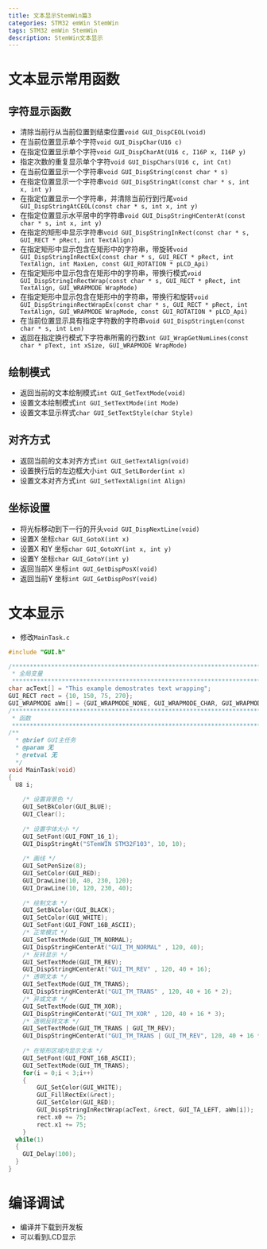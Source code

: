 ```yaml
---
title: 文本显示StemWin篇3
categories: STM32 emWin StemWin
tags: STM32 emWin StemWin
description: StemWin文本显示
---
```

# 文本显示常用函数
## 字符显示函数
- 清除当前行从当前位置到结束位置`void GUI_DispCEOL(void)`
- 在当前位置显示单个字符`void GUI_DispChar(U16 c)`
- 在指定位置显示单个字符`void GUI_DispCharAt(U16 c, I16P x, I16P y)`
- 指定次数的重复显示单个字符`void GUI_DispChars(U16 c, int Cnt)`
- 在当前位置显示一个字符串`void GUI_DispString(const char * s)`
- 在指定位置显示一个字符串`void GUI_DispStringAt(const char * s, int x, int y)`
- 在指定位置显示一个字符串，并清除当前行到行尾`void GUI_DispStringAtCEOL(const char * s, int x, int y)`
- 在指定位置显示水平居中的字符串`void GUI_DispStringHCenterAt(const char * s, int x, int y)`
- 在指定的矩形中显示字符串`void GUI_DispStringInRect(const char * s, GUI_RECT * pRect, int TextAlign)`
- 在指定矩形中显示包含在矩形中的字符串，带旋转`void GUI_DispStringInRectEx(const char * s, GUI_RECT * pRect, int TextAlign, int MaxLen, const GUI_ROTATION * pLCD_Api)`
- 在指定矩形中显示包含在矩形中的字符串，带换行模式`void GUI_DispStringInRectWrap(const char * s, GUI_RECT * pRect, int TextAlign, GUI_WRAPMODE WrapMode)`
- 在指定矩形中显示包含在矩形中的字符串，带换行和旋转`void GUI_DispStringinRectWrapEx(const char * s, GUI_RECT * pRect, int TextAlign, GUI_WRAPMODE WrapMode, const GUI_ROTATION * pLCD_Api)` 
- 在当前位置显示具有指定字符数的字符串`void GUI_DispStringLen(const char * s, int Len)`
- 返回在指定换行模式下字符串所需的行数`int GUI_WrapGetNumLines(const char * pText, int xSize, GUI_WRAPMODE WrapMode)`

## 绘制模式
- 返回当前的文本绘制模式`int GUI_GetTextMode(void)`
- 设置文本绘制模式`int GUI_SetTextMode(int Mode)`
- 设置文本显示样式`char GUI_SetTextStyle(char Style)`

## 对齐方式
- 返回当前的文本对齐方式`int GUI_GetTextAlign(void)`
- 设置换行后的左边框大小`int GUI_SetLBorder(int x)`
- 设置文本对齐方式`int GUI_SetTextAlign(int Align)`

## 坐标设置
- 将光标移动到下一行的开头`void GUI_DispNextLine(void)` 
- 设置X 坐标`char GUI_GotoX(int x)` 
- 设置X 和Y 坐标`char GUI_GotoXY(int x, int y)` 
- 设置Y 坐标`char GUI_GotoY(int y)` 
- 返回当前X 坐标`int GUI_GetDispPosX(void)` 
- 返回当前Y 坐标`int GUI_GetDispPosY(void)`

# 文本显示
- 修改`MainTask.c`

```c
#include "GUI.h"

/*******************************************************************************
 * 全局变量
 ******************************************************************************/
char acText[] = "This example demostrates text wrapping";
GUI_RECT rect = {10, 150, 75, 270};
GUI_WRAPMODE aWm[] = {GUI_WRAPMODE_NONE, GUI_WRAPMODE_CHAR, GUI_WRAPMODE_WORD};
/*******************************************************************************
 * 函数
 ******************************************************************************/
/**
  * @brief GUI主任务
  * @param 无
  * @retval 无
  */
void MainTask(void)
{
  U8 i;
	
	/* 设置背景色 */
	GUI_SetBkColor(GUI_BLUE);	
	GUI_Clear();
	
	/* 设置字体大小 */
	GUI_SetFont(GUI_FONT_16_1);
	GUI_DispStringAt("STemWIN STM32F103", 10, 10);
	
	/* 画线 */
	GUI_SetPenSize(8);
	GUI_SetColor(GUI_RED);
	GUI_DrawLine(10, 40, 230, 120);
	GUI_DrawLine(10, 120, 230, 40);
	
	/* 绘制文本 */
	GUI_SetBkColor(GUI_BLACK);
	GUI_SetColor(GUI_WHITE);
	GUI_SetFont(GUI_FONT_16B_ASCII);
	/* 正常模式 */
	GUI_SetTextMode(GUI_TM_NORMAL);
	GUI_DispStringHCenterAt("GUI_TM_NORMAL" , 120, 40);
	/* 反转显示 */
	GUI_SetTextMode(GUI_TM_REV);
	GUI_DispStringHCenterAt("GUI_TM_REV" , 120, 40 + 16);
	/* 透明文本 */
	GUI_SetTextMode(GUI_TM_TRANS);
	GUI_DispStringHCenterAt("GUI_TM_TRANS" , 120, 40 + 16 * 2);
	/* 异或文本 */
	GUI_SetTextMode(GUI_TM_XOR);
	GUI_DispStringHCenterAt("GUI_TM_XOR" , 120, 40 + 16 * 3);
	/* 透明反转文本 */
	GUI_SetTextMode(GUI_TM_TRANS | GUI_TM_REV);
	GUI_DispStringHCenterAt("GUI_TM_TRANS | GUI_TM_REV", 120, 40 + 16 * 4);
	
	/* 在矩形区域内显示文本 */
	GUI_SetFont(GUI_FONT_16B_ASCII);
	GUI_SetTextMode(GUI_TM_TRANS);
	for(i = 0;i < 3;i++)
	{
		GUI_SetColor(GUI_WHITE);
		GUI_FillRectEx(&rect);
		GUI_SetColor(GUI_RED);
		GUI_DispStringInRectWrap(acText, &rect, GUI_TA_LEFT, aWm[i]);
		rect.x0 += 75;
		rect.x1 += 75;
	}
  while(1)
  {
    GUI_Delay(100);
  }
}

```
# 编译调试
- 编译并下载到开发板
- 可以看到LCD显示

